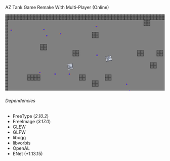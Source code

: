 AZ Tank Game
Remake With Multi-Player (Online)

![...](https://raw.githubusercontent.com/Geedium/AZTank/random/.github/preview.png)

###### Dependencies

* FreeType (*2.10.2*)
* FreeImage (*3.17.0*)
* GLEW
* GLFW
* libogg
* libvorbis
* OpenAL
* ENet (*1.13.15)